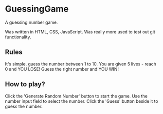 # GuessingGame
A guessing number game.

Was written in HTML, CSS, JavaScript. Was really more used to test out git functionality.

## Rules

It's simple, guess the number between 1 to 10. You are given 5 lives - reach 0 and YOU LOSE! Guess the right number and YOU WIN!

## How to play?

Click the 'Generate Random Number' button to start the game. Use the number input field to select the number. Click the 'Guess' button beside it to guess the number.
